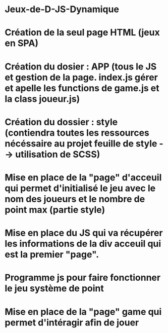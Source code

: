 # Jeux-de-D-JS-Dynamique
# Création de la seul page HTML (jeux en SPA)
# Création du dosier : APP (tous le JS et gestion de la page. index.js gérer et apelle les functions de game.js et la class joueur.js)
# Création du dossier : style (contiendra toutes les ressources nécéssaire au projet feuille de style --> utilisation de SCSS)
# Mise en place de la "page" d'acceuil qui permet d'initialisé le jeu avec le nom des joueurs et le nombre de point max (partie style)
# Mise en place du JS qui va récupérer les informations de la div acceuil qui est la premier "page".
# Programme js pour faire fonctionner le jeu système de point
# Mise en place de la "page" game qui permet d'intéragir afin de jouer
